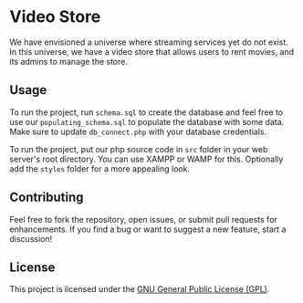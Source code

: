 # Video Store

We have envisioned a universe where streaming services yet do not exist. In this universe, we have a video store that allows users to rent movies, and its admins to manage the store.

## Usage

To run the project, run `schema.sql` to create the database and feel free to use our `populating_schema.sql` to populate the database with some data. Make sure to update `db_connect.php` with your database credentials.

To run the project, put our php source code in `src` folder in your web server's root directory. You can use XAMPP or WAMP for this. Optionally add the `styles` folder for a more appealing look.

## Contributing

Feel free to fork the repository, open issues, or submit pull requests for enhancements. If you find a bug or want to suggest a new feature, start a discussion!

## License

This project is licensed under the [GNU General Public License (GPL)](/LICENSE).
